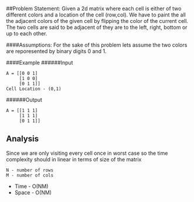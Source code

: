 ##Problem Statement:
Given a 2d matrix where each cell is either of two different colors and a location of the cell (row,col).
We have to paint the all the adjacent colors of the given cell by flipping the color of the current cell.
The two cells are said to be adjacent of they are to the left, right, bottom or up to each other. 

####Assumptions:
For the sake of this problem lets assume the two colors are reporesented by binary digits 0 and 1.

####Example
######Input
```
A = [[0 0 1]
     [1 0 0]
     [0 1 1]]
Cell Location - (0,1)
```
######Output
```
A = [[1 1 1]
     [1 1 1]
     [0 1 1]]

```
## Analysis
Since we are only visiting every cell once in worst case so the time complexity should in linear in terms of size of the matrix
```
N - number of rows
M - number of cols
```
* Time - O(NM)
* Space - O(NM)